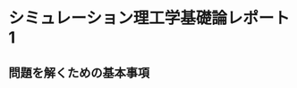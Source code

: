 # シミュレーション理工学基礎論レポート1

<!-- ## 問題

## 問題を解くための基本事項

a. 計算対象となる現象と方程式の説明
b. 方程式から計算モデル & 計算式の導出過程の説明
c. 初期条件などの計算条件
d. プログラミングでの工夫

## 問題に対する結果および考察

a. 結果
b. 計算の妥当性の確認方法と確認結果
c. シミュレーション結果に対する考察 -->

<!-- ## 必修：問題8.2

## 選択：問題8.3 -->

## 問題を解くための基本事項

